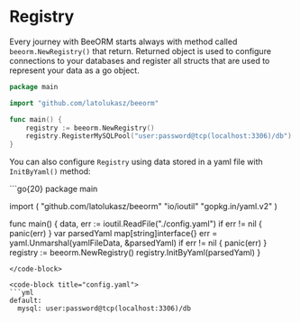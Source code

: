 # Registry

Every journey with BeeORM starts always with method called `beeorm.NewRegistry()` that return.
Returned object is used to configure connections to your databases and register all structs that are used
to represent your data as a go object.


```go
package main

import "github.com/latolukasz/beeorm"

func main() {
    registry := beeorm.NewRegistry()
    registry.RegisterMySQLPool("user:password@tcp(localhost:3306)/db") 
}  
```

You can also configure `Registry` using data stored in a yaml file with `InitByYaml()` method:

<code-group>
<code-block title="go">
```go{20}
package main

import (
    "github.com/latolukasz/beeorm"
    "io/ioutil"
    "gopkg.in/yaml.v2"
)

func main() {
    data, err := ioutil.ReadFile("./config.yaml")
    if err != nil {
        panic(err)
    }
    var parsedYaml map[string]interface{}
    err = yaml.Unmarshal(yamlFileData, &parsedYaml)
    if err != nil {
        panic(err)
    }
    registry := beeorm.NewRegistry()
    registry.InitByYaml(parsedYaml)
}
```
</code-block>

<code-block title="config.yaml">
```yml
default:
  mysql: user:password@tcp(localhost:3306)/db
```
</code-block>
</code-group>
